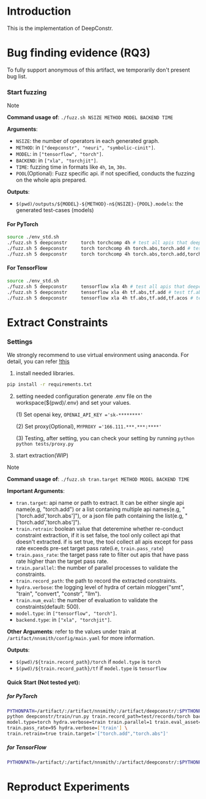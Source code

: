 # Introduction

This is the implementation of DeepConstr.

# Bug finding evidence (RQ3)

To fully support anonymous of this artifact, we temporarily don't present bug list.

### Start fuzzing

> [!NOTE]
>
> **Command usage of**: `./fuzz.sh NSIZE METHOD MODEL BACKEND TIME`
>
> **Arguments**:
> - `NSIZE`: the number of operators in each generated graph.
> - `METHOD`: in `["deepconstr", "neuri", "symbolic-cinit"]`.
> - `MODEL`: in `["tensorflow", "torch"]`.
> - `BACKEND`: in `["xla", "torchjit"]`.
> - `TIME`: fuzzing time in formats like `4h`, `1m`, `30s`.
> - `POOL`(Optional): Fuzz specific api. if not specified, conducts the fuzzing on the whole apis prepared.
>
> **Outputs**:
> - `$(pwd)/outputs/${MODEL}-${METHOD}-n${NSIZE}-{POOL}.models`: the generated test-cases (models)

#### For PyTorch

>
```bash
source ./env_std.sh
./fuzz.sh 5 deepconstr     torch torchcomp 4h # test all apis that deepconstr supports
./fuzz.sh 5 deepconstr     torch torchcomp 4h torch.abs,torch.add # test torch.abs, torch.add
./fuzz.sh 5 deepconstr     torch torchcomp 4h torch.abs,torch.add,torch.acos # test torch.abs, torch.add, torch.acos
```

#### For TensorFlow

>
```bash
source ./env_std.sh
./fuzz.sh 5 deepconstr     tensorflow xla 4h # test all apis that deepconstr supports
./fuzz.sh 5 deepconstr     tensorflow xla 4h tf.abs,tf.add # test tf.abs, tf.add
./fuzz.sh 5 deepconstr     tensorflow xla 4h tf.abs,tf.add,tf.acos # test tf.abs, tf.add, tf.acos
```

# Extract Constraints

### Settings

We strongly recommend to use virtual environment using anaconda.
For detail, you can refer [!this]()
1. install needed libraries. 
```bash 
pip install -r requirements.txt
```
2. setting needed configuration
generate .env file on the workspace($(pwd)/.env) 
and set your values.

    (1) Set openai key, ```OPENAI_API_KEY ='sk-********'```

    (2) Set proxy(Optional), ```MYPROXY ='166.111.***.***:****'```

    (3) Testing, after setting, you can check your setting by running ```python 
    python tests/proxy.py```

3. start extraction(WIP)
> [!NOTE]
>
> **Command usage of**: `./fuzz.sh tran.target METHOD MODEL BACKEND TIME`
>
> **Important Arguments**:
> - `tran.target`: api name or path to extract. It can be either single api name(e.g, "torch.add") or a list contaning multiple api names(e.g, "['torch.add','torch.abs']"), or a json file path containing the list(e.g, "['torch.add','torch.abs']").
> - `train.retrain`: boolean value that deteremine whether re-conduct constraint extraction, if it is set false, the tool only collect api that doesn't extracted. if is set true, the tool collect all apis except for pass rate exceeds pre-set target pass rate(i.e, `train.pass_rate`) 
> - `train.pass_rate`: the target pass rate to filter out apis that have pass rate higher than the target pass rate.
> - `train.parallel`: the number of parallel processes to validate the constraints.
> - `train.record_path`: the path to record the extracted constraints.
> - `hydra.verbose`: the logging level of hydra of certain mlogger("smt", "train", "convert", "constr", "llm").
> - `train.num_eval`: the number of evaluation to validate the constraints(default: 500).
> - `model.type`: in `["tensorflow", "torch"]`.
> - `backend.type`: in `["xla", "torchjit"]`.
>
> **Other Arguments**:
> refer to the values under train at `/artifact/nnsmith/config/main.yaml` for more information.
>
> **Outputs**:
> - `$(pwd)/${train.record_path}/torch` if `model.type` is `torch`
> - `$(pwd)/${train.record_path}/tf` if `model.type` is `tensorflow`

#### Quick Start (Not tested yet):

##### for PyTorch 
```bash
PYTHONPATH=/artifact/:/artifact/nnsmith/:/artifact/deepconstr/:$PYTHONPATH \
python deepconstr/train/run.py train.record_path=test/records/torch backend.type=torchcomp \
model.type=torch hydra.verbose=train train.parallel=1 train.eval_asset=100 \
train.pass_rate=95 hydra.verbose=['train'] \
train.retrain=true train.target='["torch.add","torch.abs"]'
```

##### for TensorFlow 
```bash
PYTHONPATH=/artifact/:/artifact/nnsmith/:/artifact/deepconstr/:$PYTHONPATH python deepconstr/train/run.py train.record_path=test/records/tf backend.type=xla model.type=tensorflow hydra.verbose=train train.parallel=1 train.eval_asset=100 train.pass_rate=95 hydra.verbose=['train'] train.retrain=true train.target='["tf.add","tf.abs"]'
```

# Reproduct Experiments
